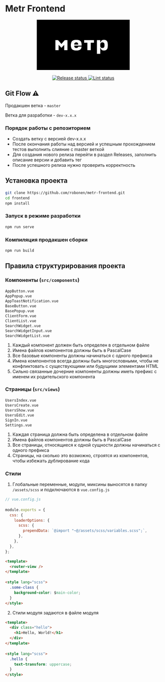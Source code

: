 # Metr Frontend

<p align="center">
  <a href="">
    <img alt="Logo" src="public/logo.svg" width="300" title="Logo">
   </a>
</p>

<p align="center">
  <a href="https://github.com/chemodan-tours/landing/actions">
    <img src="https://github.com/chemodan-tours/landing/actions/workflows/release.yml/badge.svg" title="Release status">
  </a>
  <a href="https://github.com/chemodan-tours/landing/actions">
    <img src="https://github.com/chemodan-tours/landing/actions/workflows/test.yml/badge.svg" title="Lint status">
  </a>
</p>

## Git Flow ⚠

Продакшен ветка - `master`

Ветка для разработки - `dev-x.x.x`

### Порядок работы с репозиторием
- Создать ветку с версией dev-x.x.x
- После окончания работы над версией и успешным прохождением тестов выполнить слияние с master веткой
- Для создания нового релиза перейти в раздел Releases, заполнить описание версии и добавить тег
- После успешного релиза нужно проверить корректность

## Установка проекта

```bash
git clone https://github.com/robonen/metr-frontend.git
cd frontend
npm install
```

### Запуск в режиме разработки

```bash
npm run serve
```

### Компиляция продакшен сборки

```bash
npm run build
```

## Правила структурирования проекта

### Компоненты (`src/components`)

```
AppButton.vue
AppPopup.vue
AppToastNotification.vue
BaseButton.vue
BasePopup.vue
ClientForm.vue
ClientList.vue
SearchWidget.vue
SearchWidgetInput.vue
SearchWidgetList.vue
```

1. Каждый компонент должен быть определен в отдельном файле
2. Имена файлов компонентов должны быть в PascalCase
3. Все базовые компоненты должны начинаться с одного префикса
4. Имена компонентов всегда должны быть многословными, чтобы не конфликтовать с существующими или будущими элементами HTML
5. Сильно связанные дочерние компоненты должны иметь префикс с именем их родительского компонента

### Страницы (`src/views`)

```
UsersIndex.vue
UsersCreate.vue
UsersShow.vue
UsersEdit.vue
SignIn.vue
Settings.vue
```

1. Каждая страница должна быть определена в отдельном файле
2. Имена файлов компонентов должны быть в PascalCase
3. Все страницы, относящиеся к одной сущности должны начинаться с одного префикса
4. Страницы, на сколько это возможно, строятся из компонентов, чтобы избежать дублирование кода

### Стили

1. Глобальные переменные, модули, миксины выносятся в папку `/assets/scss` и подключаются в `vue.config.js`

```javascript
// vue.config.js

module.exports = {
  css: {
    loaderOptions: {
      scss: {
        prependData: `@import "~@/assets/scss/variables.scss";`,
      },
    },
  },
};
```

```html
<template>
  <router-view />
</template>

<style lang="scss">
  .some-class {
    background-color: $main-color;
  }
</style>
```

2. Стили модуля задаются в файле модуля

```html
<template>
  <div class="hello">
    <h1>Hello, World!</h1>
  </div>
</template>

<style lang="scss">
  .hello {
    text-transform: uppercase;
  }
</style>
```